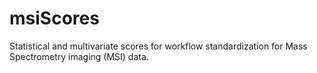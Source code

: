 # msiScores
Statistical and multivariate scores for workflow standardization for Mass Spectrometry imaging (MSI) data. 
